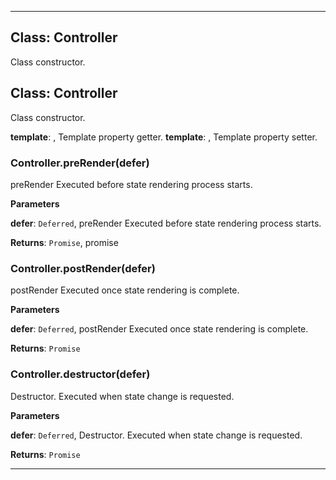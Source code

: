 <!---->
<!--# Global-->
<!---->





* * *

## Class: Controller
Class constructor.


## Class: Controller
Class constructor.

**template**:  , Template property getter.
**template**:  , Template property setter.
### Controller.preRender(defer) 

preRenderExecuted before state rendering process starts.

**Parameters**

**defer**: `Deferred`, preRenderExecuted before state rendering process starts.

**Returns**: `Promise`, promise

### Controller.postRender(defer) 

postRenderExecuted once state rendering is complete.

**Parameters**

**defer**: `Deferred`, postRenderExecuted once state rendering is complete.

**Returns**: `Promise`

### Controller.destructor(defer) 

Destructor.Executed when state change is requested.

**Parameters**

**defer**: `Deferred`, Destructor.Executed when state change is requested.

**Returns**: `Promise`



* * *










